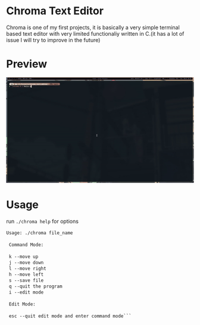 # Chroma Text Editor
Chroma is one of my first projects, it is basically a very simple terminal based text editor with very limited functionaliy written in C.(it has a lot of issue I will try to improve in the future)
# Preview
![gif](assests/chroma_test-ezgif.com-video-to-gif-converter.gif)
# Usage
run `./chroma help` for options

```
Usage: ./chroma file_name

 Command Mode: 

 k --move up
 j --move down
 l --move right
 h --move left
 s --save file
 q --quit the program
 i --edit mode

 Edit Mode: 

 esc --quit edit mode and enter command mode```
